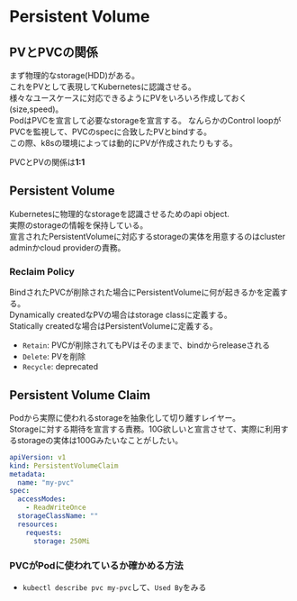 # Persistent Volume

## PVとPVCの関係

まず物理的なstorage(HDD)がある。  
これをPVとして表現してKubernetesに認識させる。  
様々なユースケースに対応できるようにPVをいろいろ作成しておく(size,speed)。  
PodはPVCを宣言して必要なstorageを宣言する。
なんらかのControl loopがPVCを監視して、PVCのspecに合致したPVとbindする。  
この際、k8sの環境によっては動的にPVが作成されたりもする。  

PVCとPVの関係は**1:1**


## Persistent Volume

Kubernetesに物理的なstorageを認識させるためのapi object.  
実際のstorageの情報を保持している。  
宣言されたPersistentVolumeに対応するstorageの実体を用意するのはcluster adminかcloud providerの責務。

### Reclaim Policy

BindされたPVCが削除された場合にPersistentVolumeに何が起きるかを定義する。  
Dynamically createdなPVの場合はstorage classに定義する。  
Statically createdな場合はPersistentVolumeに定義する。

* `Retain`: PVCが削除されてもPVはそのままで、bindからreleaseされる
* `Delete`: PVを削除
* `Recycle`: deprecated


## Persistent Volume Claim

Podから実際に使われるstorageを抽象化して切り離すレイヤー。  
Storageに対する期待を宣言する責務。10G欲しいと宣言させて、実際に利用するstorageの実体は100Gみたいなことがしたい。

```yaml
apiVersion: v1
kind: PersistentVolumeClaim
metadata:
  name: "my-pvc"
spec:
  accessModes:
    - ReadWriteOnce
  storageClassName: ""
  resources:
    requests:
      storage: 250Mi
```

### PVCがPodに使われているか確かめる方法

* `kubectl describe pvc my-pvc`して、`Used By`をみる
